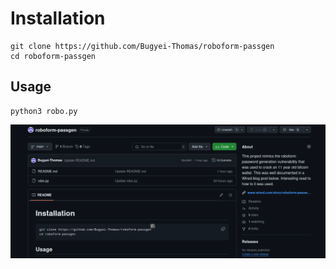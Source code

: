 # Installation
```
git clone https://github.com/Bugyei-Thomas/roboform-passgen
cd roboform-passgen
```
## Usage
```
python3 robo.py
```
<img src="robo.png"> </img>
